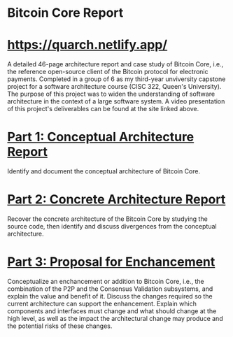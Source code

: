 # Bitcoin Core Report
# https://quarch.netlify.app/
A detailed 46-page architecture report and case study of Bitcoin Core, i.e., the reference open-source client of the Bitcoin protocol for electronic payments. Completed in a group of 6 as my third-year unviversity capstone project for a software architecture course (CISC 322, Queen's University). The purpose of this project was to widen the understanding of software architecture in the context of a large software system. A video presentation of this project's deliverables can be found at the site linked above.
</br>
# [Part 1: Conceptual Architecture Report](https://github.com/sean-y-liang/Bitcoin-Core-Report/blob/4a3c754eaa6e224fd1e0e7afa9b36691b70bf43b/Part%201%20-%20Bitcoin%20Core%20Conceptual%20Architecture%20Report.pdf)
Identify and document the conceptual architecture of Bitcoin Core.
# [Part 2: Concrete Architecture Report](https://github.com/sean-y-liang/Bitcoin-Core-Report/blob/fb4c877d9f34a0af21d68bc1453e0333e206f3de/Part%202%20-%20Bitcoin%20Core%20Concrete%20Architecture%20Report.pdf)
Recover the concrete architecture of the Bitcoin Core by studying the source code, then identify and discuss divergences from the conceptual architecture.
# [Part 3: Proposal for Enchancement](https://github.com/sean-y-liang/Bitcoin-Core-Report/blob/fb4c877d9f34a0af21d68bc1453e0333e206f3de/Part%203%20-%20Bitcoin%20Core%20Proposal%20for%20Enhancement%20Report.pdf)
Conceptualize an enchancement or addition to Bitcoin Core, i.e., the combination of the P2P and the Consensus Validation subsystems, and explain the value and benefit of it. Discuss the changes required so the current architecture can support the enhancement. Explain which components and interfaces must change and what should change at the high level, as well as the impact the architectural change may produce and the potential risks of these changes.


